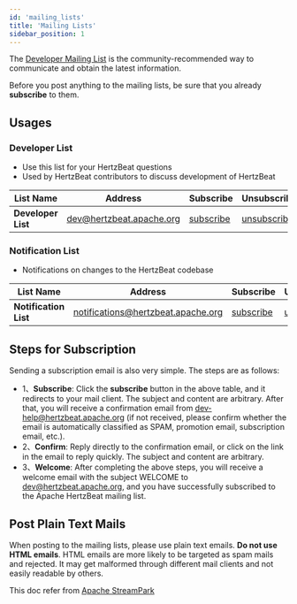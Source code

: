 ```yaml
---
id: 'mailing_lists'
title: 'Mailing Lists'
sidebar_position: 1
---
```


<!--
    Licensed to the Apache Software Foundation (ASF) under one or more
    contributor license agreements.  See the NOTICE file distributed with
    this work for additional information regarding copyright ownership.
    The ASF licenses this file to You under the Apache License, Version 2.0
    (the "License"); you may not use this file except in compliance with
    the License.  You may obtain a copy of the License at

       https://www.apache.org/licenses/LICENSE-2.0

    Unless required by applicable law or agreed to in writing, software
    distributed under the License is distributed on an "AS IS" BASIS,
    WITHOUT WARRANTIES OR CONDITIONS OF ANY KIND, either express or implied.
    See the License for the specific language governing permissions and
    limitations under the License.
-->

The [Developer Mailing List](https://lists.apache.org/list.html?dev@hertzbeat.apache.org) is the community-recommended way to communicate and obtain the latest information.

Before you post anything to the mailing lists, be sure that you already **subscribe** to them.

## Usages

### Developer List

- Use this list for your HertzBeat questions
- Used by HertzBeat contributors to discuss development of HertzBeat


| List Name           | Address                      | Subscribe                                                  | Unsubscribe                                                    | Archive                                                                    |
|---------------------|------------------------------|------------------------------------------------------------|----------------------------------------------------------------|----------------------------------------------------------------------------|
| **Developer List**  | dev@hertzbeat.apache.org     | [subscribe](mailto:dev-subscribe@hertzbeat.apache.org)     | [unsubscribe](mailto:dev-unsubscribe@hertzbeat.apache.org)     | [archive](https://lists.apache.org/list.html?dev@hertzbeat.apache.org)     |

### Notification List

- Notifications on changes to the HertzBeat codebase

| List Name               | Address                            | Subscribe                                                        | Unsubscribe                                                          | Archive                                                                          |
|-------------------------|------------------------------------|------------------------------------------------------------------|----------------------------------------------------------------------|----------------------------------------------------------------------------------|
| **Notification List**   | notifications@hertzbeat.apache.org | [subscribe](mailto:notifications-subscribe@hertzbeat.apache.org) | [unsubscribe](mailto:notifications-unsubscribe@hertzbeat.apache.org) | [archive](https://lists.apache.org/list.html?notifications@hertzbeat.apache.org) |

## Steps for Subscription

Sending a subscription email is also very simple. The steps are as follows:

- 1、**Subscribe**: Click the **subscribe** button in the above table, and it redirects to your mail client. The subject and content are arbitrary.
  After that, you will receive a confirmation email from dev-help@hertzbeat.apache.org (if not received, please confirm whether the email is automatically classified as SPAM, promotion email, subscription email, etc.).
- 2、**Confirm**: Reply directly to the confirmation email, or click on the link in the email to reply quickly. The subject and content are arbitrary.
- 3、**Welcome**: After completing the above steps, you will receive a welcome email with the subject WELCOME to dev@hertzbeat.apache.org, and you have successfully subscribed to the Apache HertzBeat mailing list.

## Post Plain Text Mails

When posting to the mailing lists, please use plain text emails.
**Do not use HTML emails**.
HTML emails are more likely to be targeted as spam mails and rejected.
It may get malformed through different mail clients and not easily readable by others.


This doc refer from [Apache StreamPark](https://streampark.apache.org/)   
